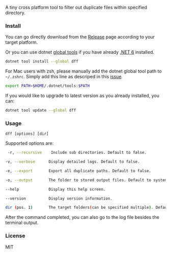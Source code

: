 A tiny cross platform tool to filter out duplicate files within specified directory. 

### Install

You can go directly download from the [Release](https://github.com/JerryBian/dff/releases) page according to your target platform.

Or you can use dotnet [global tools](https://www.nuget.org/packages/dff/) if you have already [.NET 6](https://dotnet.microsoft.com/download) installed.

```sh
dotnet tool install --global dff
```
For Mac users with zsh, please manually add the dotnet global tool path to `~/.zshrc`. Simply add this line as descriped in this [issue](https://github.com/dotnet/sdk/issues/9415#issuecomment-406915716).

```sh
export PATH=$HOME/.dotnet/tools:$PATH
```

If you would like to upgrade to latest version as you already installed, you can:

```sh
dotnet tool update --global dff
```

### Usage

`dff [options] [dir]`

Supported options are:

```sh
 -r, --recursive    Include sub directories. Default to false.

-v, --verbose      Display detailed logs. Default to false.

-e, --export       Export all duplicate paths. Default to false.

-o, --output       The folder to stored output files. Default to system Temp folder.

--help             Display this help screen.

--version          Display version information.

dir (pos. 1)       The target folders(can be specified multiple). Default to current folder.
```

After the command completed, you can also go to the log file besides the terminal output.

### License

MIT